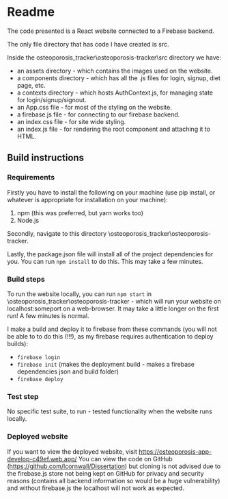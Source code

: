 # Readme

The code presented is a React website connected to a Firebase backend. 

The only file directory that has code I have created is src.

Inside the osteoporosis_tracker\osteoporosis-tracker\src directory we have:

- an assets directory - which contains the images used on the website.
- a components directory - which has all the .js files for login, signup, diet page, etc. 
- a contexts directory - which hosts AuthContext.js, for managing state for login/signup/signout.
- an App.css file - for most of the styling on the website.
- a firebase.js file - for connecting to our firebase backend.
- an index.css file - for site wide styling.
- an index.js file - for rendering the root component and attaching it to HTML. 

## Build instructions

### Requirements

Firstly you have to install the following on your machine (use pip install, or whatever is appropriate for installation on your machine):
1. npm (this was preferred, but yarn works too)
2. Node.js

Secondly, navigate to this directory \osteoporosis_tracker\osteoporosis-tracker.

Lastly, the package.json file will install all of the project dependencies for you. You can run `npm install` to do this. This may take a few minutes.

### Build steps

To run the website locally, you can run `npm start` in \osteoporosis_tracker\osteoporosis-tracker - which will run your website on localhost:someport on a web-browser. It may take a little longer on the first run! A few minutes is normal.

I make a build and deploy it to firebase from these commands (you will not be able to to do this (!!!), as my firebase requires authentication to deploy builds):

- `firebase login` 
- `firebase init` (makes the deployment build - makes a firebase dependencies json and build folder)
- `firebase deploy`

### Test step

No specific test suite, to run -  tested functionality when the website runs locally.

### Deployed website
If you want to view the deployed website, visit https://osteoporosis-app-develop-c49ef.web.app/
You can view the code on GitHub (https://github.com/lcornwall/Dissertation) but cloning is not advised due to the firebase.js store not being kept on GitHub for privacy and security reasons (contains all backend information so would be a huge vulnerability) and without firebase.js the localhost will not work as expected.
